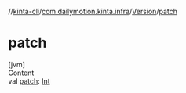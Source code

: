 //[kinta-cli](../../../index.md)/[com.dailymotion.kinta.infra](../index.md)/[Version](index.md)/[patch](patch.md)



# patch  
[jvm]  
Content  
val [patch](patch.md): [Int](https://kotlinlang.org/api/latest/jvm/stdlib/kotlin/-int/index.html)  



